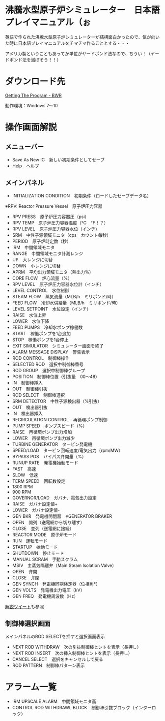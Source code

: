 # 沸騰水型原子炉シミュレーター　日本語プレイマニュアル（ぉ
英語で作られた沸騰水型原子炉シミュレーターが結構面白かったので、気が向いた時に日本語プレイマニュアルをチマチマ作ることとする・・・

アメリカ製ということもあってか単位がヤードポンド法なので、ちうい！（ヤードポンド法を滅ぼそう！！）

# ダウンロード先
[Getting The Program - BWR](https://acmenuclearservices.com/home/getting-the-program/)

動作環境：Windows 7～10

# 操作画面解説
## メニューバー
* Save As New IC　新しい初期条件としてセーブ
* Help　ヘルプ

## メインパネル
* INITIALIZATION CONDITION　初期条件（ロードしたセーブデータ名）

※RPV: Reactor Pressure Vessel　原子炉圧力容器

* RPV PRESS　原子炉圧力容器圧（psi）
* RPV TEMP　原子炉圧力容器温度（℃　℉！？）
* RPV LEVEL　原子炉圧力容器水位（インチ）
* SRM　中性子源領域モニタ（cps　カウント毎秒）
* PERIOD　原子炉時定数（秒）
* IRM　中間領域モニタ
* RANGE　中間領域モニタ計測レンジ
* UP　大レンジに切替
* DOWN　小レンジに切替
* APRM　平均出力領域モニタ（熱出力%）
* CORE FLOW　炉心流量（%）
* RPV LEVEL　原子炉圧力容器水位計（インチ）
* LEVEL CONTROL　水位制御
* STEAM FLOW　蒸気流量（MLB/h　ミリポンド/時）
* FEED FLOW　冷却水供給量（MLB/h　ミリポンド/時）
* LEVEL SETPOINT　水位設定（インチ）
* RAISE　水位上昇
* LOWER　水位下降
* FEED PUMPS　冷却水ポンプ稼働数
* START　稼働ポンプを1台追加
* STOP　稼働ポンプを1台停止
* EXIT SIMULATOR　シミュレーター画面を終了
* ALARM MESSAGE DISPLAY　警告表示
* ROD CONTROL　制御棒操作
* SELECTED ROD　選択中制御棒番号
* ROD GROUP　選択中制御棒グループ
* POSITION　制御棒位置（引抜量　00～48）
* IN　制御棒挿入
* OUT　制御棒引抜
* ROD SELECT　制御棒選択
* SRM DETECTOR　中性子源検出器（%引抜）
* OUT　検出器引抜
* IN　検出器挿入
* RECIRCULATION CONTROL　再循環ポンプ制御
* PUMP SPEED　ポンプスピード（%）
* RAISE　再循環ポンプ出力増加
* LOWER　再循環ポンプ出力減少
* TURBINE GENERATOR　タービン発電機
* SPEED/LOAD　タービン回転速度/電気出力（rpm/MW）
* BYPASS POS　バイパス弁開量（%）
* RUNUP RATE　発電機始動モード
* FAST　高速
* SLOW　低速
* TERM SPEED　回転数設定
* 1800 RPM
* 900 RPM
* GOVERNOR/LOAD　ガバナ、電気出力設定
* RAISE　ガバナ設定値+
* LOWER　ガバナ設定値-
* GEN BKR　発電機開閉器　※GENERATOR BRAKER
* OPEN　開列（送電網から切り離す）
* CLOSE　並列（送電網に接続）
* REACTOR MODE　原子炉モード
* RUN　運転モード
* STARTUP　始動モード
* SHUTDOWN　停止モード
* MANUAL SCRAM　手動スクラム
* MSIV　主蒸気隔離弁（Main Steam Isolation Valve）
* OPEN　弁開
* CLOSE　弁閉
* GEN SYNCH　発電機同期検定器（位相角°）
* GEN VOLTS　発電機出力電圧（kV）
* GEN FREQ　発電機周波数（Hz）

[解説ツイート](https://x.com/IchikawaYukko/status/1654880852181123072)も参照

## 制御棒選択画面
メインパネルのROD SELECTを押すと選択画面表示
* NEXT ROD WITHDRAW　次の引抜制御棒ヒントを表示（長押し）
* NEXT ROD INSERT　次の挿入制御棒ヒントを表示（長押し）
* CANCEL SELECT　選択をキャンセルして戻る
* ROD PATTERN　制御棒パターン表示

# アラーム一覧
* IRM UPSCALE ALARM　中間領域モニタ高
* CONTROL ROD WITHDRAWL BLOCK　制御棒引抜ブロック（インターロック）

